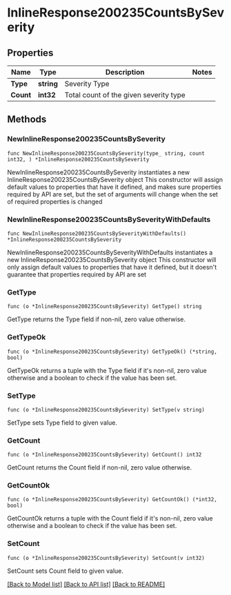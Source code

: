 # InlineResponse200235CountsBySeverity

## Properties

Name | Type | Description | Notes
------------ | ------------- | ------------- | -------------
**Type** | **string** | Severity Type | 
**Count** | **int32** | Total count of the given severity type | 

## Methods

### NewInlineResponse200235CountsBySeverity

`func NewInlineResponse200235CountsBySeverity(type_ string, count int32, ) *InlineResponse200235CountsBySeverity`

NewInlineResponse200235CountsBySeverity instantiates a new InlineResponse200235CountsBySeverity object
This constructor will assign default values to properties that have it defined,
and makes sure properties required by API are set, but the set of arguments
will change when the set of required properties is changed

### NewInlineResponse200235CountsBySeverityWithDefaults

`func NewInlineResponse200235CountsBySeverityWithDefaults() *InlineResponse200235CountsBySeverity`

NewInlineResponse200235CountsBySeverityWithDefaults instantiates a new InlineResponse200235CountsBySeverity object
This constructor will only assign default values to properties that have it defined,
but it doesn't guarantee that properties required by API are set

### GetType

`func (o *InlineResponse200235CountsBySeverity) GetType() string`

GetType returns the Type field if non-nil, zero value otherwise.

### GetTypeOk

`func (o *InlineResponse200235CountsBySeverity) GetTypeOk() (*string, bool)`

GetTypeOk returns a tuple with the Type field if it's non-nil, zero value otherwise
and a boolean to check if the value has been set.

### SetType

`func (o *InlineResponse200235CountsBySeverity) SetType(v string)`

SetType sets Type field to given value.


### GetCount

`func (o *InlineResponse200235CountsBySeverity) GetCount() int32`

GetCount returns the Count field if non-nil, zero value otherwise.

### GetCountOk

`func (o *InlineResponse200235CountsBySeverity) GetCountOk() (*int32, bool)`

GetCountOk returns a tuple with the Count field if it's non-nil, zero value otherwise
and a boolean to check if the value has been set.

### SetCount

`func (o *InlineResponse200235CountsBySeverity) SetCount(v int32)`

SetCount sets Count field to given value.



[[Back to Model list]](../README.md#documentation-for-models) [[Back to API list]](../README.md#documentation-for-api-endpoints) [[Back to README]](../README.md)


